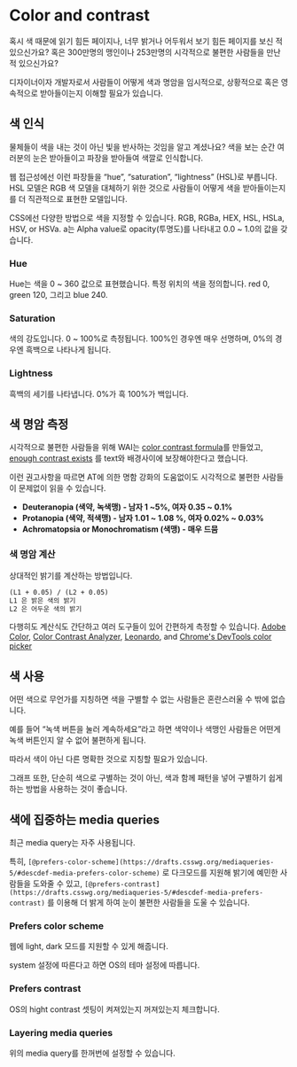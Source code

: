 # Color and contrast

혹시 색 때문에 읽기 힘든 페이지나, 너무 밝거나 어두워서 보기 힘든 페이지를 보신 적 있으신가요? 혹은 300만명의 맹인이나 253만명의 시각적으로 불편한 사람들을 만난 적 있으신가요?

디자이너이자 개발자로서 사람들이 어떻게 색과 명암을 임시적으로, 상황적으로 혹은 영속적으로 받아들이는지 이해할 필요가 있습니다.

## 색 인식

물체들이 색을 내는 것이 아닌 빛을 반사하는 것임을 알고 계셨나요? 색을 보는 순간 여러분의 눈은 받아들이고 파장을 받아들여 색깔로 인식합니다.

웹 접근성에선 이런 파장들을 “hue”, “saturation”, “lightness” (HSL)로 부릅니다. HSL 모델은 RGB 색 모델을 대체하기 위한 것으로 사람들이 어떻게 색을 받아들이는지를 더 직관적으로 표현한 모델입니다.

CSS에선 다양한 방법으로 색을 지정할 수 있습니다. RGB, RGBa, HEX, HSL, HSLa, HSV, or HSVa. a는 Alpha value로 opacity(투명도)를 나타내고 0.0 ~ 1.0의 값을 갖습니다.

### Hue

Hue는 색을 0 ~ 360 값으로 표현했습니다. 특정 위치의 색을 정의합니다. red 0, green 120, 그리고 blue 240.

### Saturation

색의 강도입니다. 0 ~ 100%로 측정됩니다. 100%인 경우엔 매우 선명하며, 0%의 경우엔 흑백으로 나타나게 됩니다.

### Lightness

흑백의 세기를 나타냅니다. 0%가 흑 100%가 백입니다.

## 색 명암 측정

시각적으로 불편한 사람들을 위해 WAI는 [color contrast formula](https://www.w3.org/TR/WCAG21/#dfn-contrast-ratio)를 만들었고, [enough contrast exists](https://www.w3.org/WAI/WCAG22/Understanding/contrast-minimum.html) 를 text와 배경사이에 보장해야한다고 했습니다.

이런 권고사항을 따르면 AT에 의한 명함 강화의 도움없이도 시각적으로 불편한 사람들이 문제없이 읽을 수 있습니다.

- **Deuteranopia (색약, 녹색맹) - 남자 1 ~5%, 여자 0.35 ~ 0.1%**
- **Protanopia (색약, 적색맹) - 남자 1.01 ~ 1.08 %, 여자 0.02% ~ 0.03%**
- **Achromatopsia or Monochromatism (색맹) - 매우 드뭄**

### 색 명암 계산

상대적인 밝기를 계산하는 방법입니다.

```html
(L1 + 0.05) / (L2 + 0.05)
L1 은 밝은 색의 밝기
L2 은 어두운 색의 밝기
```

다행히도 계산식도 간단하고 여러 도구들이 있어 간편하게 측정할 수 있습니다. [Adobe Color](https://color.adobe.com/create/color-accessibility), [Color Contrast Analyzer](https://www.tpgi.com/color-contrast-checker/), [Leonardo](https://leonardocolor.io/), and [Chrome's DevTools color picker](https://developer.chrome.com/docs/devtools/accessibility/reference/#contrast)

## 색 사용

어떤 색으로 무언가를 지칭하면 색을 구별할 수 없는 사람들은 혼란스러울 수 밖에 없습니다.

예를 들어 “녹색 버튼을 눌러 계속하세요”라고 하면 색약이나 색맹인 사람들은 어떤게 녹색 버튼인지 알 수 없어 불편하게 됩니다.

따라서 색이 아닌 다른 명확한 것으로 지칭할 필요가 있습니다.

그래프 또한, 단순히 색으로 구별하는 것이 아닌, 색과 함께 패턴을 넣어 구별하기 쉽게 하는 방법을 사용하는 것이 좋습니다.

## 색에 집중하는 media queries

최근 media query는 자주 사용됩니다.

특히, `[@prefers-color-scheme](https://drafts.csswg.org/mediaqueries-5/#descdef-media-prefers-color-scheme)` 로 다크모드를 지원해 밝기에 예민한 사람들을 도와줄 수 있고, `[@prefers-contrast](https://drafts.csswg.org/mediaqueries-5/#descdef-media-prefers-contrast)` 를 이용해 더 밝게 하여 눈이 불편한 사람들을 도울 수 있습니다.

### Prefers color scheme

웹에 light, dark 모드를 지원할 수 있게 해줍니다.

system 설정에 따른다고 하면 OS의 테마 설정에 따릅니다.

### Prefers contrast

OS의 hight contrast 셋팅이 켜져있는지 꺼져있는지 체크합니다.

### Layering media queries

위의 media query를 한꺼번에 설정할 수 있습니다.

